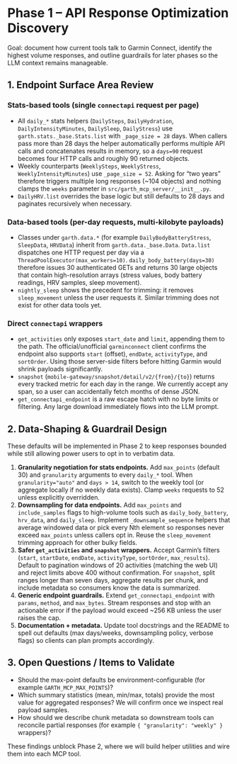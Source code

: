 # Phase 1 – API Response Optimization Discovery

Goal: document how current tools talk to Garmin Connect, identify the highest
volume responses, and outline guardrails for later phases so the LLM context
remains manageable.

## 1. Endpoint Surface Area Review

### Stats-based tools (single `connectapi` request per page)

- All `daily_*` stats helpers (`DailySteps`, `DailyHydration`,
  `DailyIntensityMinutes`, `DailySleep`, `DailyStress`) use
  `garth.stats._base.Stats.list` with `_page_size = 28` days. When callers pass
  more than 28 days the helper automatically performs multiple API calls and
  concatenates results in memory, so a `days=90` request becomes four HTTP
  calls and roughly 90 returned objects.
- Weekly counterparts (`WeeklySteps`, `WeeklyStress`, `WeeklyIntensityMinutes`)
  use `_page_size = 52`. Asking for “two years” therefore triggers multiple
  long responses (~104 objects) and nothing clamps the `weeks` parameter in
  `src/garth_mcp_server/__init__.py`.
- `DailyHRV.list` overrides the base logic but still defaults to 28 days and
  paginates recursively when necessary.

### Data-based tools (per-day requests, multi-kilobyte payloads)

- Classes under `garth.data.*` (for example `DailyBodyBatteryStress`,
  `SleepData`, `HRVData`) inherit from `garth.data._base.Data`. `Data.list`
  dispatches one HTTP request per day via a `ThreadPoolExecutor(max_workers=10)`.
  `daily_body_battery(days=30)` therefore issues 30 authenticated GETs and
  returns 30 large objects that contain high-resolution arrays (stress values,
  body battery readings, HRV samples, sleep movement).
- `nightly_sleep` shows the precedent for trimming: it removes `sleep_movement`
  unless the user requests it. Similar trimming does not exist for other data
  tools yet.

### Direct `connectapi` wrappers

- `get_activities` only exposes `start_date` and `limit`, appending them to the
  path. The official/unofficial `garminconnect` client confirms the endpoint
  also supports `start` (offset), `endDate`, `activityType`, and `sortOrder`.
  Using those server-side filters before hitting Garmin would shrink payloads
  significantly.
- `snapshot` (`mobile-gateway/snapshot/detail/v2/{from}/{to}`) returns every
  tracked metric for each day in the range. We currently accept any span, so a
  user can accidentally fetch months of dense JSON.
- `get_connectapi_endpoint` is a raw escape hatch with no byte limits or
  filtering. Any large download immediately flows into the LLM prompt.

## 2. Data-Shaping & Guardrail Design

These defaults will be implemented in Phase 2 to keep responses bounded while
still allowing power users to opt in to verbatim data.

1. **Granularity negotiation for stats endpoints.** Add `max_points` (default
   30) and `granularity` arguments to every `daily_*` tool. When
   `granularity="auto"` and `days > 14`, switch to the weekly tool (or
   aggregate locally if no weekly data exists). Clamp `weeks` requests to 52
   unless explicitly overridden.
2. **Downsampling for data endpoints.** Add `max_points` and `include_samples`
   flags to high-volume tools such as `daily_body_battery`, `hrv_data`, and
   `daily_sleep`. Implement `_downsample_sequence` helpers that average windowed
   data or pick every Nth element so responses never exceed `max_points` unless
   callers opt in. Reuse the `sleep_movement` trimming approach for other bulky
   fields.
3. **Safer `get_activities` and `snapshot` wrappers.** Accept Garmin’s filters
   (`start`, `startDate`, `endDate`, `activityType`, `sortOrder`, `max_results`).
   Default to pagination windows of 20 activities (matching the web UI) and
   reject limits above 400 without confirmation. For `snapshot`, split ranges
   longer than seven days, aggregate results per chunk, and include metadata so
   consumers know the data is summarized.
4. **Generic endpoint guardrails.** Extend `get_connectapi_endpoint` with
   `params`, `method`, and `max_bytes`. Stream responses and stop with an
   actionable error if the payload would exceed ~256 KB unless the user raises
   the cap.
5. **Documentation + metadata.** Update tool docstrings and the README to spell
   out defaults (max days/weeks, downsampling policy, verbose flags) so clients
   can plan prompts accordingly.

## 3. Open Questions / Items to Validate

- Should the max-point defaults be environment-configurable (for example
  `GARTH_MCP_MAX_POINTS`)?
- Which summary statistics (mean, min/max, totals) provide the most value for
  aggregated responses? We will confirm once we inspect real payload samples.
- How should we describe chunk metadata so downstream tools can reconcile
  partial responses (for example `{ "granularity": "weekly" }` wrappers)?

These findings unblock Phase 2, where we will build helper utilities and wire
them into each MCP tool.
